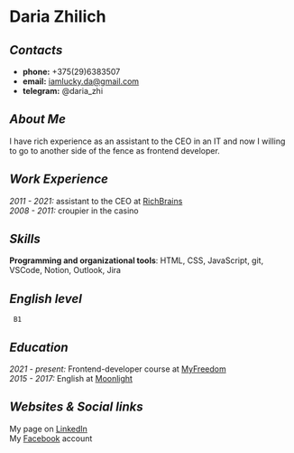 # Daria Zhilich

## _Contacts_

* __phone:__ +375(29)6383507
* __email:__ iamlucky.da@gmail.com
* __telegram:__ @daria_zhi

## _About Me_

I have rich experience as an assistant to the CEO in an IT and now I willing to go to another side of the fence as frontend developer.

## _Work Experience_

*2011 - 2021:*   assistant to the CEO at [RichBrains](https://richbrains.net)    
*2008 - 2011:*   croupier in the casino

## _Skills_

__Programming and organizational tools__: HTML, CSS, JavaScript, git, VSCode, Notion, Outlook, Jira

## _English level_
     B1   

## _Education_

*2021 - present:*   Frontend-developer course at [MyFreedom](https://myfreedom.by)  
*2015 - 2017:*   English at [Moonlight](https://mlight.by)


## _Websites & Social links_
My page on [LinkedIn](https://www.linkedin.com/in/daria-zchilich-8a67a631/)  
My [Facebook](https://www.facebook.com/dasha.zhilich) account